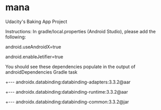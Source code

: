 # mana
Udacity's Baking App Project

Instructions:
In gradle/local.properties (Android Studio), please add the following:


android.useAndroidX=true

android.enableJetifier=true


You should see these dependencies populate in the output of androidDependencies Gradle task

+--- androidx.databinding:databinding-adapters:3.3.2@aar

+--- androidx.databinding:databinding-runtime:3.3.2@aar

+--- androidx.databinding:databinding-common:3.3.2@jar
